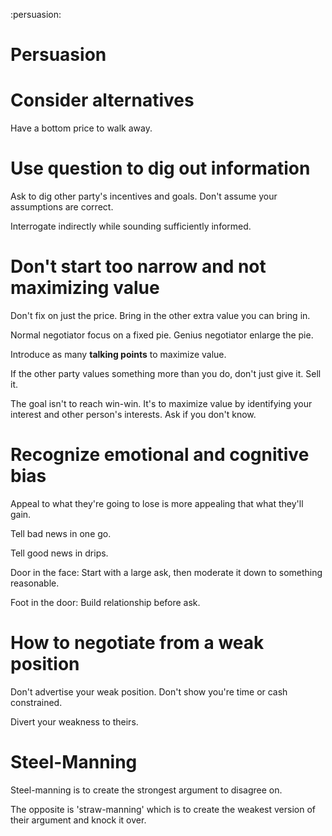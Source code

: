 :persuasion:

# Persuasion

# Consider alternatives

Have a bottom price to walk away.

# Use question to dig out information

Ask to dig other party's incentives and goals. Don't assume your assumptions are correct.

Interrogate indirectly while sounding sufficiently informed.

# Don't start too narrow and not maximizing value

Don't fix on just the price. Bring in the other extra value you can bring in.

Normal negotiator focus on a fixed pie. Genius negotiator enlarge the pie.

Introduce as many **talking points** to maximize value.

If the other party values something more than you do, don't just give it. Sell it.

The goal isn't to reach win-win. It's to maximize value by identifying your interest and other person's interests. Ask if you don't know.

# Recognize emotional and cognitive bias

Appeal to what they're going to lose is more appealing that what they'll gain.

Tell bad news in one go.

Tell good news in drips.

Door in the face: Start with a large ask, then moderate it down to something reasonable.

Foot in the door: Build relationship before ask.

# How to negotiate from a weak position

Don't advertise your weak position. Don't show you're time or cash constrained.

Divert your weakness to theirs.

# Steel-Manning

Steel-manning is to create the strongest argument to disagree on.

The opposite is 'straw-manning' which is to create the weakest version of their argument and knock it over.





